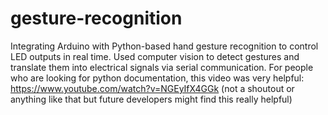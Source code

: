 # gesture-recognition
Integrating Arduino with Python-based hand gesture recognition to control LED outputs in real time. Used computer vision to detect gestures and translate them into electrical signals via serial communication.
For people who are looking for python documentation, this video was very helpful: https://www.youtube.com/watch?v=NGEyIfX4GGk (not a shoutout or anything like that but future developers might find this really helpful)

